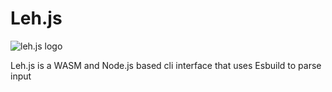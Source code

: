 # Leh.js

![leh.js logo](https://avatars.githubusercontent.com/u/171061506?s=200&v=4)


Leh.js is a WASM and Node.js based cli interface that uses Esbuild to parse input
